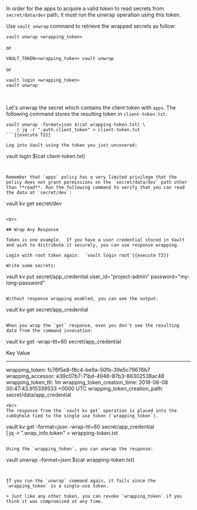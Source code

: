 In order for the apps to acquire a valid token to read secrets from `secret/data/dev` path, it must run the unwrap operation using this token.

Use `vault unwrap` command to retrieve the wrapped secrets as follow:

```
vault unwrap <wrapping_token>
```
or
```
VAULT_TOKEN=<wrapping_token> vault unwrap
```
or
```
vault login <wrapping_token>
vault unwrap
```

<br>

Let's unwrap the secret which contains the client token with `apps`. The following command stores the resulting token in `client-token.txt`.

```
vault unwrap -format=json $(cat wrapping-token.txt) \
    | jq -r ".auth.client_token" > client-token.txt
```{{execute T2}}

Log into Vault using the token you just uncovered:

```
vault login $(cat client-token.txt)
```{{execute T2}}


Remember that `apps` policy has a very limited privilege that the policy does not grant permissions on the `secret/data/dev` path other than **read**. Run the following command to verify that you can read the data at `secret/dev`:

```
vault kv get secret/dev
```{{execute T2}}

<br>

## Wrap Any Response

Token is one example.  If you have a user credential stored in Vault and wish to distribute it securely, you can use response wrapping.

Login with root token again:  `vault login root`{{execute T2}}

Write some secrets:

```
vault kv put secret/app_credential user_id="project-admin" password="my-long-password"
```{{execute T2}}

Without response wrapping enabled, you can see the output:

```
vault kv get secret/app_credential
```{{execute T2}}

When you wrap the `get` response, even you don't see the resulting data from the command invocation:

```
vault kv get -wrap-ttl=60 secret/app_credential

Key                              Value
---                              -----
wrapping_token:                  fc76f5e8-f8c4-be9a-50fb-39e5c79676b7
wrapping_accessor:               e39c07b7-71bd-4946-87b3-86302538ac48
wrapping_token_ttl:              1m
wrapping_token_creation_time:    2018-06-08 00:47:43.915339533 +0000 UTC
wrapping_token_creation_path:    secret/data/app_credential
```
<br>
The response from the `vault kv get` operation is placed into the cubbyhole tied to the single use token (`wrapping_token`).  

```
vault kv get -format=json -wrap-ttl=60 secret/app_credential \
     | jq -r ".wrap_info.token" > wrapping-token.txt
```{{execute T2}}

Using the `wrapping_token`, you can unwrap the response:

```
vault unwrap -format=json $(cat wrapping-token.txt)
```{{execute T2}}


If you run the `unwrap` command again, it fails since the `wrapping_token` is a single-use token.  

> Just like any other token, you can revoke `wrapping_token` if you think it was compromised at any time.

